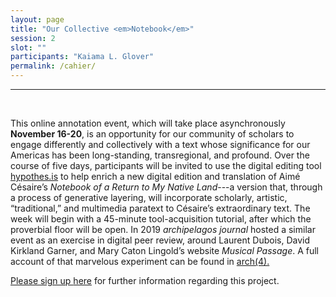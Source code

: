 ```yaml
---
layout: page
title: "Our Collective <em>Notebook</em>"
session: 2
slot: ""
participants: "Kaiama L. Glover"
permalink: /cahier/
---
```


---

<br>

This online annotation event, which will take place asynchronously <strong>November 16-20</a></strong>, is an opportunity for our community of scholars to engage differently and collectively with a text whose significance for our Americas has been long-standing, transregional, and profound. Over the course of five days, participants will be invited to use the digital editing tool <a href="https://web.hypothes.is/about/">hypothes.is</a> to help enrich a new digital edition and translation of Aimé Césaire’s <em>Notebook of a Return to My Native Land</em>---a version that, through a process of generative layering, will incorporate scholarly, artistic, “traditional,” and multimedia paratext to Césaire’s extraordinary text. The week will begin with a 45-minute tool-acquisition tutorial, after which the proverbial floor will be open. In 2019 <em>archipelagos journal</em> hosted a similar event as an exercise in digital peer review, around Laurent Dubois, David Kirkland Garner, and Mary Caton Lingold’s website <em>Musical Passage</em>. A full account of that marvelous experiment can be found in <a href="http://archipelagosjournal.org/issue03/dubois-garner-lingold.html">arch(4).

Please sign up <a href="https://docs.google.com/forms/d/1Z1tO3pNofYQuQGG_rDb2Q962pxBjRA004XRB60pgU-c/edit">here</a> for further information regarding this project.
